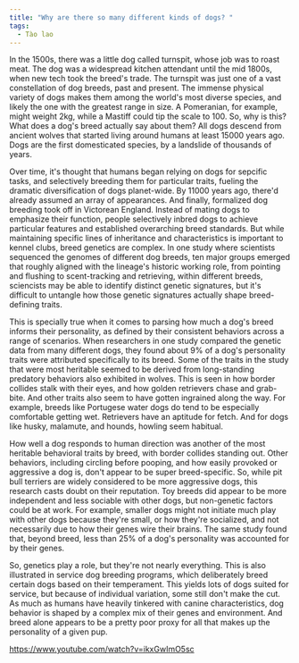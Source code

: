 ```yaml
---
title: "Why are there so many different kinds of dogs? "
tags:
  - Tào lao
---
```


In the 1500s, there was a little dog called turnspit, whose job was to roast meat. The dog was a widespread kitchen attendant until the mid 1800s, when new tech took the breed's trade. The turnspit was just one of a vast constellation of dog breeds, past and present. The immense physical variety of dogs makes them among the world's most diverse species, and likely the one with the greatest range in size. A Pomeranian, for example, might weight 2kg, while a Mastiff could tip the scale to 100. So, why is this? What does a dog's breed actually say about them? All dogs descend from ancient wolves that started living around humans at least 15000 years ago. Dogs are the first domesticated species, by a landslide of thousands of years.

Over time, it's thought that humans began relying on dogs for sepcific tasks, and selectively breeding them for particular traits, fueling the dramatic diversification of dogs planet-wide. By 11000 years ago, there'd already assumed an array of appearances. And finally, formalized dog breeding took off in Victorean England. Instead of mating dogs to emphasize their function, people selectively inbred dogs to achieve particular features and established overarching breed standards. But while maintaining specific lines of inheritance and characteristics is important to kennel clubs, breed genetics are complex. In one study where scientists sequenced the genomes of different dog breeds, ten major groups emerged that roughly aligned with the lineage's historic working role, from pointing and flushing to scent-tracking and retrieving, within different breeds, sciencists may be able to identify distinct genetic signatures, but it's difficult to untangle how those genetic signatures actually shape breed-defining traits.

This is specially true when it comes to parsing how much a dog's breed informs their personality, as defined by their consistent behaviors across a range of scenarios. When researchers in one study compared the genetic data from many different dogs, they found about 9% of a dog's personality traits were attributed specifically to its breed. Some of the traits in the study that were most heritable seemed to be derived from long-standing predatory behaviors also exhibited in wolves. This is seen in how border collides stalk with their eyes, and how golden retrievers chase and grab-bite. And other traits also seem to have gotten ingrained along the way. For example, breeds like Portugese water dogs do tend to be especially comfortable getting wet. Retrievers have an aptitude for fetch. And for dogs like husky, malamute, and hounds, howling seem habitual.

How well a dog responds to human direction was another of the most heritable behavioral traits by breed, with border collides standing out. Other behaviors, including circling before pooping, and how easily provoked or aggressive a dog is, don't appear to be super breed-specific. So, while pit bull terriers are widely considered to be more aggressive dogs, this research casts doubt on their reputation. Toy breeds did appear to be more independent and less sociable with other dogs, but non-genetic factors could be at work. For example, smaller dogs might not initiate much play with other dogs because they're small, or how they're socialized, and not necessarily due to how their genes wire their brains. The same study found that, beyond breed, less than 25% of a dog's personality was accounted for by their genes.

So, genetics play a role, but they're not nearly everything. This is also illustrated in service dog breeding programs, which deliberately breed certain dogs based on their temperament. This yields lots of dogs suited for service, but because of individual variation, some still don't make the cut. As much as humans have heavily tinkered with canine characteristics, dog behavior is shaped by a complex mix of their genes and environment. And breed alone appears to be a pretty poor proxy for all that makes up the personality of a given pup.

https://www.youtube.com/watch?v=ikxGwImO5sc
